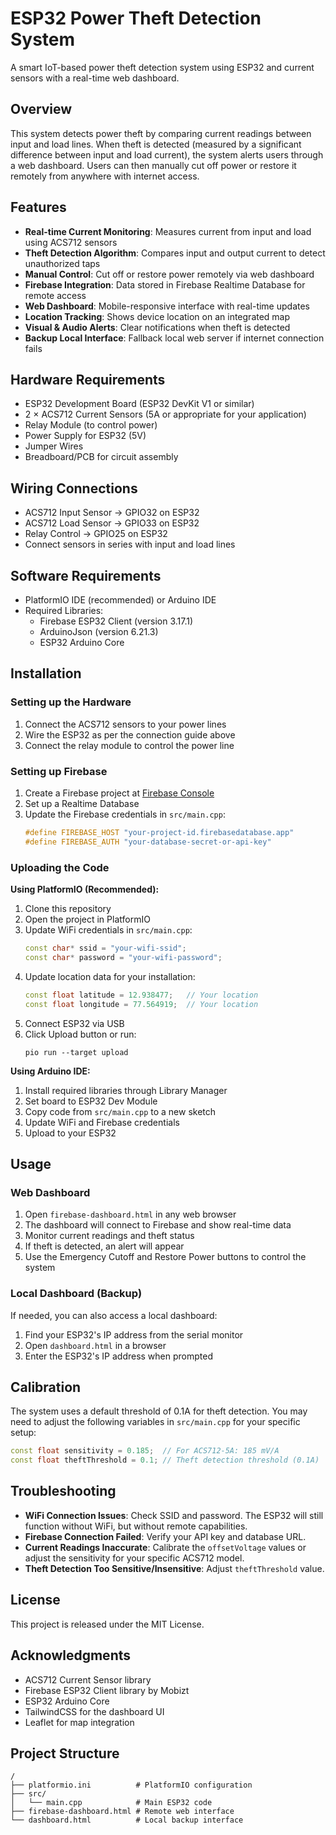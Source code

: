 # ESP32 Power Theft Detection System

A smart IoT-based power theft detection system using ESP32 and current sensors with a real-time web dashboard.

## Overview

This system detects power theft by comparing current readings between input and load lines. When theft is detected (measured by a significant difference between input and load current), the system alerts users through a web dashboard. Users can then manually cut off power or restore it remotely from anywhere with internet access.

## Features

- **Real-time Current Monitoring**: Measures current from input and load using ACS712 sensors
- **Theft Detection Algorithm**: Compares input and output current to detect unauthorized taps
- **Manual Control**: Cut off or restore power remotely via web dashboard
- **Firebase Integration**: Data stored in Firebase Realtime Database for remote access
- **Web Dashboard**: Mobile-responsive interface with real-time updates
- **Location Tracking**: Shows device location on an integrated map
- **Visual & Audio Alerts**: Clear notifications when theft is detected
- **Backup Local Interface**: Fallback local web server if internet connection fails

## Hardware Requirements

- ESP32 Development Board (ESP32 DevKit V1 or similar)
- 2 × ACS712 Current Sensors (5A or appropriate for your application)
- Relay Module (to control power)
- Power Supply for ESP32 (5V)
- Jumper Wires
- Breadboard/PCB for circuit assembly

## Wiring Connections

- ACS712 Input Sensor → GPIO32 on ESP32
- ACS712 Load Sensor → GPIO33 on ESP32
- Relay Control → GPIO25 on ESP32
- Connect sensors in series with input and load lines

## Software Requirements

- PlatformIO IDE (recommended) or Arduino IDE
- Required Libraries:
  - Firebase ESP32 Client (version 3.17.1)
  - ArduinoJson (version 6.21.3)
  - ESP32 Arduino Core

## Installation

### Setting up the Hardware

1. Connect the ACS712 sensors to your power lines
2. Wire the ESP32 as per the connection guide above
3. Connect the relay module to control the power line

### Setting up Firebase

1. Create a Firebase project at [Firebase Console](https://console.firebase.google.com/)
2. Set up a Realtime Database
3. Update the Firebase credentials in `src/main.cpp`:
   ```cpp
   #define FIREBASE_HOST "your-project-id.firebasedatabase.app"
   #define FIREBASE_AUTH "your-database-secret-or-api-key"
   ```

### Uploading the Code

**Using PlatformIO (Recommended):**

1. Clone this repository
2. Open the project in PlatformIO
3. Update WiFi credentials in `src/main.cpp`:
   ```cpp
   const char* ssid = "your-wifi-ssid";
   const char* password = "your-wifi-password";
   ```
4. Update location data for your installation:
   ```cpp
   const float latitude = 12.938477;   // Your location
   const float longitude = 77.564919;  // Your location
   ```
5. Connect ESP32 via USB
6. Click Upload button or run:
   ```
   pio run --target upload
   ```

**Using Arduino IDE:**

1. Install required libraries through Library Manager
2. Set board to ESP32 Dev Module
3. Copy code from `src/main.cpp` to a new sketch
4. Update WiFi and Firebase credentials
5. Upload to your ESP32

## Usage

### Web Dashboard

1. Open `firebase-dashboard.html` in any web browser
2. The dashboard will connect to Firebase and show real-time data
3. Monitor current readings and theft status
4. If theft is detected, an alert will appear
5. Use the Emergency Cutoff and Restore Power buttons to control the system

### Local Dashboard (Backup)

If needed, you can also access a local dashboard:

1. Find your ESP32's IP address from the serial monitor
2. Open `dashboard.html` in a browser
3. Enter the ESP32's IP address when prompted

## Calibration

The system uses a default threshold of 0.1A for theft detection. You may need to adjust the following variables in `src/main.cpp` for your specific setup:

```cpp
const float sensitivity = 0.185;  // For ACS712-5A: 185 mV/A
const float theftThreshold = 0.1; // Theft detection threshold (0.1A)
```

## Troubleshooting

- **WiFi Connection Issues**: Check SSID and password. The ESP32 will still function without WiFi, but without remote capabilities.
- **Firebase Connection Failed**: Verify your API key and database URL.
- **Current Readings Inaccurate**: Calibrate the `offsetVoltage` values or adjust the sensitivity for your specific ACS712 model.
- **Theft Detection Too Sensitive/Insensitive**: Adjust `theftThreshold` value.

## License

This project is released under the MIT License.

## Acknowledgments

- ACS712 Current Sensor library
- Firebase ESP32 Client library by Mobizt
- ESP32 Arduino Core
- TailwindCSS for the dashboard UI
- Leaflet for map integration

## Project Structure

```
/
├── platformio.ini          # PlatformIO configuration
├── src/
│   └── main.cpp            # Main ESP32 code
├── firebase-dashboard.html # Remote web interface 
└── dashboard.html          # Local backup interface
``` 
